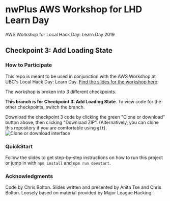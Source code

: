 # nwPlus AWS Workshop for LHD Learn Day

AWS Workshop for Local Hack Day: Learn Day 2019

## Checkpoint 3: Add Loading State

### How to Participate

This repo is meant to be used in conjunction with the AWS Workshop at UBC's Local Hack Day: Learn Day. [Find the slides for the workshop here](/slides/nwPlus-AWS-workshop.pdf).

The workshop is broken into 3 different checkpoints.

**This branch is for Checkpoint 3: Add Loading State**.
To view code for the other checkpoints, switch the branch.

Download the checkpoint 3 code by clicking the green "Clone or download" button above, then clicking "Download ZIP".
(Alternatively, you can clone this repository if you are comfortable using `git`).
![Clone or download interface](https://i.ibb.co/VBYZD9m/Screen-Shot-2019-09-29-at-12-13-25-PM.png)

### QuickStart

Follow the slides to get step-by-step instructions on how to run this project or jump in with `npm install` and `npm run devstart`.

### Acknowledgments

Code by Chris Bolton. Slides written and presented by Anita Tse and Chris Bolton. Loosely based on material provided by Major League Hacking.
